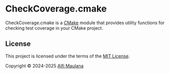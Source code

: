 # CheckCoverage.cmake

CheckCoverage.cmake is a [CMake](https://cmake.org/) module that provides utility functions for checking test coverage in your CMake project.

## License

This project is licensed under the terms of the [MIT License](./LICENSE).

Copyright © 2024-2025 [Alfi Maulana](https://github.com/threeal)
